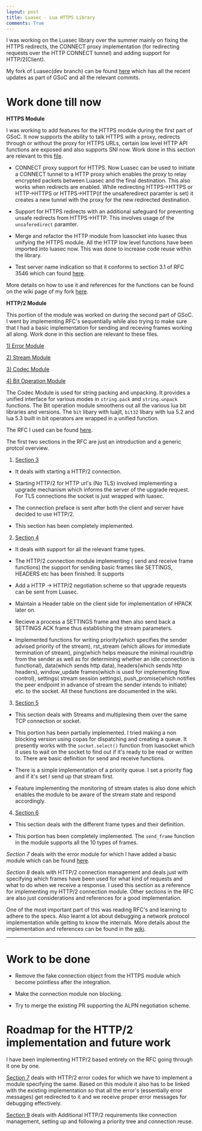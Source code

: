 ```yaml
---
layout: post
title: Luasec - Lua HTTPS Library
comments: True
---
```


I was working on the Luasec library over the summer mainly on fixing the HTTPS redirects, the CONNECT proxy implementation (for redirecting requests over the HTTP CONNECT tunnel) and adding support for HTTP/2(Client). 

My fork of Luasec(dev branch) can be found <a href="https://github.com/whoami-nr/luasec/tree/dev">here</a> which has all the recent updates as part of GSoC and all the relevant commits.

# Work done till now

<strong>HTTPS Module</strong>

I was working to add features for the HTTPS module during the first part of GSoC. It now supports the ability to talk HTTPS with a proxy, redirects through or without the proxy for HTTPS URLs, certain low level HTTP API functions are exposed and also supports SNI now. Work done in this section are relevant to this [file](https://github.com/whoami-nr/luasec/blob/dev/src/https.lua).


- CONNECT proxy support for HTTPS. Now Luasec can be used to initiate a CONNECT tunnel to a HTTP
proxy which enables the proxy to relay encrypted packets between Luasec and the final destination. This also works when redirects are enabled. While redirecting HTTPS->HTTPS or HTTP->HTTPS or HTTPS->HTTP(if the unsaferedirect paramter is set) it creates a new tunnel with the proxy for the new redirected destination. 

- Support for HTTPS redirects with an additional safeguard for preventing unsafe redirects from HTTPS->HTTP. This involves usage of the `unsaferedirect` paramter. 

- Merge and refactor the HTTP module from luasocket into luasec thus unifying the HTTPS module. All the HTTP low level functions have been imported into luasec now. This was done to increase code reuse within the library. 

- Test server name indication so that it conforms to section 3.1 of RFC 3546 which can found <a href="https://www.ietf.org/rfc/rfc3546.txt">here</a>.

More details on how to use it and references for the functions can be found on the wiki page of my fork <a href="https://github.com/whoami-nr/luasec/wiki/Luasec-HTTPS-Module">here</a>.

<strong>HTTP/2 Module</strong>

This portion of the module was worked on during the second part of GSoC. I went by implementing RFC's sequentially while also trying to make sure that I had a basic implementation for sending and receving frames working all along. Work done in this section are relevant to these files. 

[1) Error Module](https://github.com/whoami-nr/luasec/blob/dev/src/http2_error.lua)

[2) Stream Module](https://github.com/whoami-nr/luasec/blob/dev/src/http2_stream.lua)

[3) Codec Module](https://github.com/whoami-nr/luasec/blob/dev/src/codec.lua)

[4) Bit Operation Module](https://github.com/whoami-nr/luasec/blob/dev/src/bit.lua)

The Codec Module is used for string packing and unpacking. It provides a unified interface for various modes in `string.pack` and `string.unpack` functions. The Bit operation module smoothens out all the various lua bit libraries and versions. The `bit` libary with luajit, `bit32` libary with lua 5.2 and lua 5.3 built in bit operators are wrapped in a unified function. 

The RFC I used can be found [here](http://httpwg.org/specs/rfc7540.html). 

The first two sections in the RFC are just an introduction and a generic protcol overview. 

1) [Section 3](http://httpwg.org/specs/rfc7540.html#rfc.section.3)

- It deals with starting a HTTP/2 connection. 

- Starting HTTP/2 for HTTP url's (No TLS) involved implementing a upgrade mechanism which informs the server of the upgrade request. For TLS connections the socket is just wrapped with luasec. 

- The connection preface is sent after both the client and server have decided to use HTTP/2.

- This section has been completely implemented. 

2) [Section 4](http://httpwg.org/specs/rfc7540.html#rfc.section.4)

- It deals with support for all the relevant frame types.

- The HTTP/2 connection module implementing ( send and receive frame functions) the support for sending basic frames like SETTINGS, HEADERS etc has been finished. It supports 

- Add a HTTP -> HTTP/2 negotiation scheme so that upgrade requests can be sent from Luasec. 

- Maintain a Header table on the client side for implementation of HPACK later on. 

- Recieve a process a SETTINGS frame and then also send back a SETTINGS ACK frame thus establishing the stream parameters.

- Implemented functions for writing priority(which specifies the sender advised priority of the stream), rst_stream (which allows for immediate termination of stream), ping(which helps measure the minimal roundtrip from the sender as well as for determining whether an idle connection is functional), data(which sends http data), headers(which sends http headers), window_update frames(which is used for implementing flow control), settings( stream session settings), push_promise(which notifies the peer endpoint in advance of stream the sender intends to initiate) etc. to the socket. All these functions are documented in the wiki. 

3) [Section 5](http://httpwg.org/specs/rfc7540.html#rfc.section.5)

- This section deals with Streams and multiplexing them over the same TCP connection or socket. 

- This portion has been partially implemented. I tried making a non blocking version using copas for dispatching and creating a queue. It presently works with the `socket.select()` function from luasocket which it uses to wait on the socket to find out if it's ready to be read or written to. There are basic definition for send and receive functions. 

- There is a simple implementation of a priority queue. I set a priority flag and if it's set I send up that stream first. 

- Feature implementing the monitoring of stream states is also done which enables the module to be aware of the stream state and respond accordingly. 

4) [Section 6](http://httpwg.org/specs/rfc7540.html#rfc.section.6)

- This section deals with the different frame types and their definition. 

- This portion has been completely implemented. The `send_frame` function in the module supports all the 10 types of frames. 


*Section 7* deals with the error module for which I have added a basic module which can be found [here](https://github.com/whoami-nr/luasec/blob/dev/src/http2_error.lua).

*Section 8* deals with HTTP/2 connection management and deals just with specifying which frames have been used for what kind of requests and what to do when we receive a response. I used this section as a reference for implementing my HTTP/2 connection module. Other sections in the RFC are also just considerations and references for a good implementation.


One of the most important part of this was reading RFC's and learning to adhere to the specs. Also learnt a lot about debugging a network protocol implementation while getting to know the internals. More details about the implementation and references can be found in the [wiki](https://github.com/whoami-nr/luasec/wiki/Luasec-HTTP-2-Module). 

---

# Work to be done

- Remove the fake connection object from the HTTPS module which become pointless after the integration. 

- Make the connection module non blocking.  

- Try to merge the existing PR supporting the ALPN negotiation scheme. 


# Roadmap for the HTTP/2 implementation and future work

I have been implementing HTTP/2 based entirely on the RFC going through it one by one. 

[Section 7](http://httpwg.org/specs/rfc7540.html#rfc.section.7) deals with HTTP/2 error codes for which we have to implement a module specifying the same. Based on this module it also has to be linked with the existing implementation so that all the error's (essentially error messages) get redirected to it and we receive proper error messages for debugging effectively. 


[Section 9](http://httpwg.org/specs/rfc7540.html#rfc.section.9) deals with Additional HTTP/2 requirements like connection management, setting up and following a priority tree and connection reuse. 
